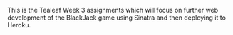 This is the Tealeaf Week 3 assignments which will focus on further web development of the BlackJack game using Sinatra and then deploying it to Heroku.


